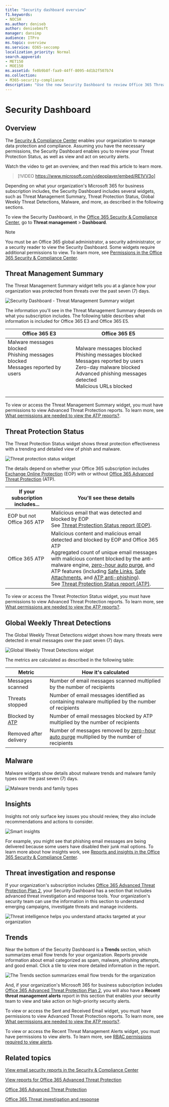 ```yaml
---
title: "Security dashboard overview"
f1.keywords:
- NOCSH
ms.author: deniseb
author: denisebmsft
manager: dansimp
audience: ITPro
ms.topic: overview
ms.service: O365-seccomp
localization_priority: Normal
search.appverid:
- MET150
- MOE150
ms.assetid: fe0b9b8f-faa9-44ff-8095-4d1b2f507b74
ms.collection: 
- M365-security-compliance
description: "Use the new Security Dashboard to review Office 365 Threat Protection Status, and view and act on security alerts."
---
```


# Security Dashboard

## Overview

The [Security &amp; Compliance Center](../../compliance/go-to-the-securitycompliance-center.md) enables your organization to manage data protection and compliance. Assuming you have the necessary permissions, the Security Dashboard enables you to review your Threat Protection Status, as well as view and act on security alerts. 
  
Watch the video to get an overview, and then read this article to learn more.
  
> [!VIDEO https://www.microsoft.com/videoplayer/embed/RE1VV3o]
  
Depending on what your organization's Microsoft 365 for business subscription includes, the Security Dashboard includes several widgets, such as Threat Management Summary, Threat Protection Status, Global Weekly Threat Detections, Malware, and more, as described in the following sections.
  
To view the Security Dashboard, in the [Office 365 Security &amp; Compliance Center](../../compliance/go-to-the-securitycompliance-center.md), go to **Threat management** \> **Dashboard**.
  
> [!NOTE]
> You must be an Office 365 global administrator, a security administrator, or a security reader to view the Security Dashboard. Some widgets require additional permissions to view. To learn more, see [Permissions in the Office 365 Security &amp; Compliance Center](permissions-in-the-security-and-compliance-center.md). 
  
## Threat Management Summary

The Threat Management Summary widget tells you at a glance how your organization was protected from threats over the past seven (7) days.

![Security Dashboard - Threat Management Summary widget](../../media/SecDash-ThreatMgmtSummary.png)

The information you'll see in the Threat Management Summary depends on what you subscription includes. The following table describes what information is included for Office 365 E3 and Office 365 E5.


|Office 365 E3  |Office 365 E5  |
|---------|---------|
|Malware messages blocked<br/>Phishing messages blocked<br>Messages reported by users<br><br><br><br> |Malware messages blocked<br>Phishing messages blocked<br>Messages reported by users<br>Zero-day malware blocked<br>Advanced phishing messages detected<br>Malicious URLs blocked |

To view or access the Threat Management Summary widget, you must have permissions to view Advanced Threat Protection reports. To learn more, see [What permissions are needed to view the ATP reports?](view-reports-for-atp.md#what-permissions-are-needed-to-view-the-atp-reports). 

## Threat Protection Status

The Threat Protection Status widget shows threat protection effectiveness with a trending and detailed view of phish and malware. 

![Threat protection status widget](../../media/tpswidget.png)

The details depend on whether your Office 365 subscription includes [Exchange Online Protection](exchange-online-protection-eop.md) (EOP) with or without [Office 365 Advanced Threat Protection](office-365-atp.md) (ATP).


|If your subscription includes... |You'll see these details |
|---------|---------|
|EOP but not Office 365 ATP     |Malicious email that was detected and blocked by EOP<br> See [Threat Protection Status report (EOP)](view-email-security-reports.md#threat-protection-status-report).| 
|Office 365 ATP |Malicious content and malicious email detected and blocked by EOP and Office 365 ATP<br>Aggregated count of unique email messages with malicious content blocked by the anti-malware engine, [zero-hour auto purge](zero-hour-auto-purge.md), and ATP features (including [Safe Links](atp-safe-links.md), [Safe Attachments](atp-safe-attachments.md), and [ATP anti-phishing](atp-anti-phishing.md)).<br>See [Threat Protection Status report (ATP)](view-reports-for-atp.md#threat-protection-status-report). | 

To view or access the Threat Protection Status widget, you must have permissions to view Advanced Threat Protection reports. To learn more, see [What permissions are needed to view the ATP reports?](view-reports-for-atp.md#what-permissions-are-needed-to-view-the-atp-reports). 

## Global Weekly Threat Detections
 
The Global Weekly Threat Detections widget shows how many threats were detected in email messages over the past seven (7) days.

![Global Weekly Threat Detections widget](../../media/globalweeklythreatdetections.png)

The metrics are calculated as described in the following table:

|Metric  |How it's calculated  |
|---------|---------|
|Messages scanned |Number of email messages scanned multiplied by the number of recipients |
|Threats stopped  |Number of email messages identified as containing malware multiplied by the number of recipients |
|Blocked by [ATP](office-365-atp.md) |Number of email messages blocked by ATP multiplied by the number of recipients |
|Removed after delivery |Number of messages removed by [zero-hour auto purge](zero-hour-auto-purge.md) multiplied by the number of recipients |

## Malware

Malware widgets show details about malware trends and malware family types over the past seven (7) days.

![Malware trends and family types](../../media/malwarewidgetatpe5.png)
 
## Insights

Insights not only surface key issues you should review, they also include recommendations and actions to consider. 

![Smart insights](../../media/smartinsights.png)

For example, you might see that phishing email messages are being delivered because some users have disabled their junk mail options. To learn more about how insights work, see [Reports and insights in the Office 365 Security &amp; Compliance Center](reports-and-insights-in-security-and-compliance.md).
  
## Threat investigation and response

If your organization's subscription includes  [Office 365 Advanced Threat Protection Plan 2](office-365-ti.md), your Security Dashboard has a section that includes advanced threat investigation and response tools. Your organization's security team can use the information in this section to understand emerging campaigns, investigate threats and manage incidents. 
  
![Threat intelligence helps you understand attacks targeted at your organization](../../media/threatintelwidget.png)
  
  
## Trends

Near the bottom of the Security Dashboard is a **Trends** section, which summarizes email flow trends for your organization. Reports provide information about email categorized as spam, malware, phishing attempts, and good email. Click a tile to view more detailed information in the report. 
  
![The Trends section summarizes email flow trends for the organization](../../media/trends.png)
  
And, if your organization's Microsoft 365 for business subscription includes [Office 365 Advanced Threat Protection Plan 2](office-365-ti.md), you will also have a **Recent threat management alerts** report in this section that enables your security team to view and take action on high-priority security alerts. 

To view or access the Sent and Received Email widget, you must have permissions to view Advanced Threat Protection reports. To learn more, see [What permissions are needed to view the ATP reports?](view-reports-for-atp.md#what-permissions-are-needed-to-view-the-atp-reports). 

To view or access the Recent Threat Management Alerts widget, you must have permissions to view alerts. To learn more, see [RBAC permissions required to view alerts](../../compliance/alert-policies.md#rbac-permissions-required-to-view-alerts).
  
## Related topics

[View email security reports in the Security &amp; Compliance Center](view-email-security-reports.md)
  
[View reports for Office 365 Advanced Threat Protection](view-reports-for-atp.md)
  
[Office 365 Advanced Threat Protection](office-365-atp.md)
  
[Office 365 Threat investigation and response](office-365-ti.md)
  

